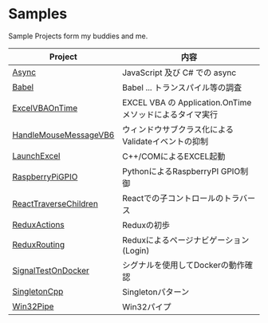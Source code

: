 # Samples
Sample Projects form my buddies and me.

| Project | 内容 |
| - | - |
| [Async](./Async) | JavaScript 及び C# での async |
| [Babel](./Babel) | Babel ... トランスパイル等の調査 |
| [ExcelVBAOnTime](./ExcelVBAOnTime) | EXCEL VBA の Application.OnTime メソッドによるタイマ実行 |
| [HandleMouseMessageVB6](./HandleMouseMessageVB6) | ウィンドウサブクラス化によるValidateイベントの抑制 |
| [LaunchExcel](./LaunchExcel) | C++/COMによるEXCEL起動 |
| [RaspberryPiGPIO](./RaspberryPiGPIO) | PythonによるRaspberryPI GPIO制御 |
| [ReactTraverseChildren](./ReactTraverseChildren) | Reactでの子コントロールのトラバース |
| [ReduxActions](./ReduxActions) | Reduxの初歩 |
| [ReduxRouting](./ReduxRouting) | Reduxによるページナビゲーション(Login) |
| [SignalTestOnDocker](./SignalTestOnDocker) | シグナルを使用してDockerの動作確認 |
| [SingletonCpp](./SingletonCpp)| Singletonパターン |
| [Win32Pipe](./Win32Pipe) | Win32パイプ |

